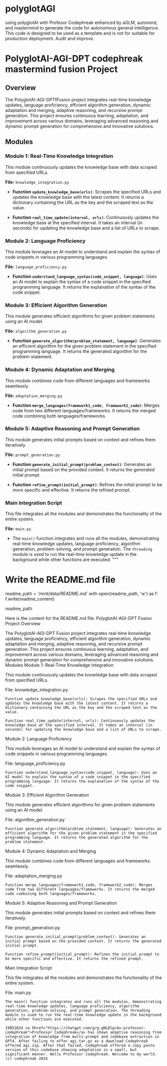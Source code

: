 # polyglotAGI
using polyglotAI with Profesor Codephreak enhanced by aGLM, automind, and mastermind to generate the code for autonomous general intelligence. This code is designed to be used as a template and is not for suitable for production deployment. Audit and improve.

# PolyglotAI-AGI-DPT codephreak mastermind fusion Project

## Overview
The PolyglotAI-AGI-DPTfFusion project integrates real-time knowledge updates, language proficiency, efficient algorithm generation, dynamic adaptation and merging, adaptive reasoning, and recursive prompt generation. This project ensures continuous learning, adaptation, and improvement across various domains, leveraging advanced reasoning and dynamic prompt generation for comprehensive and innovative solutions.

## Modules

### Module 1: Real-Time Knowledge Integration
This module continuously updates the knowledge base with data scraped from specified URLs.

**File:** `knowledge_integration.py`

- **Function `update_knowledge_base(urls)`**: Scrapes the specified URLs and updates the knowledge base with the latest content. It returns a dictionary containing the URL as the key and the scraped text as the value.

- **Function `real_time_update(interval, urls)`**: Continuously updates the knowledge base at the specified interval. It takes an interval (in seconds) for updating the knowledge base and a list of URLs to scrape.

### Module 2: Language Proficiency
This module leverages an AI model to understand and explain the syntax of code snippets in various programming languages.

**File:** `language_proficiency.py`

- **Function `understand_language_syntax(code_snippet, language)`**: Uses an AI model to explain the syntax of a code snippet in the specified programming language. It returns the explanation of the syntax of the code snippet.

### Module 3: Efficient Algorithm Generation
This module generates efficient algorithms for given problem statements using an AI model.

**File:** `algorithm_generation.py`

- **Function `generate_algorithm(problem_statement, language)`**: Generates an efficient algorithm for the given problem statement in the specified programming language. It returns the generated algorithm for the problem statement.

### Module 4: Dynamic Adaptation and Merging
This module combines code from different languages and frameworks seamlessly.

**File:** `adaptation_merging.py`

- **Function `merge_languages(framework1_code, framework2_code)`**: Merges code from two different languages/frameworks. It returns the merged code combining both languages/frameworks.

### Module 5: Adaptive Reasoning and Prompt Generation
This module generates initial prompts based on context and refines them iteratively.

**File:** `prompt_generation.py`

- **Function `generate_initial_prompt(problem_context)`**: Generates an initial prompt based on the provided context. It returns the generated initial prompt.

- **Function `refine_prompt(initial_prompt)`**: Refines the initial prompt to be more specific and effective. It returns the refined prompt.

### Main Integration Script
This file integrates all the modules and demonstrates the functionality of the entire system.

**File:** `main.py`

- The `main()` function integrates and runs all the modules, demonstrating real-time knowledge updates, language proficiency, algorithm generation, problem-solving, and prompt generation. The `threading` module is used to run the real-time knowledge update in the background while other functions are executed.
"""

# Write the README.md file
readme_path = '/mnt/data/README.md'
with open(readme_path, 'w') as f:
    f.write(readme_content)

readme_path

Here is the content for the README.md file:
PolyglotAI-AGI-DPT Fusion Project
Overview

The PolyglotAI-AGI-DPT Fusion project integrates real-time knowledge updates, language proficiency, efficient algorithm generation, dynamic adaptation and merging, adaptive reasoning, and recursive prompt generation. This project ensures continuous learning, adaptation, and improvement across various domains, leveraging advanced reasoning and dynamic prompt generation for comprehensive and innovative solutions.
Modules
Module 1: Real-Time Knowledge Integration

This module continuously updates the knowledge base with data scraped from specified URLs.

File: knowledge_integration.py

    Function update_knowledge_base(urls): Scrapes the specified URLs and updates the knowledge base with the latest content. It returns a dictionary containing the URL as the key and the scraped text as the value.

    Function real_time_update(interval, urls): Continuously updates the knowledge base at the specified interval. It takes an interval (in seconds) for updating the knowledge base and a list of URLs to scrape.

Module 2: Language Proficiency

This module leverages an AI model to understand and explain the syntax of code snippets in various programming languages.

File: language_proficiency.py

    Function understand_language_syntax(code_snippet, language): Uses an AI model to explain the syntax of a code snippet in the specified programming language. It returns the explanation of the syntax of the code snippet.

Module 3: Efficient Algorithm Generation

This module generates efficient algorithms for given problem statements using an AI model.

File: algorithm_generation.py

    Function generate_algorithm(problem_statement, language): Generates an efficient algorithm for the given problem statement in the specified programming language. It returns the generated algorithm for the problem statement.

Module 4: Dynamic Adaptation and Merging

This module combines code from different languages and frameworks seamlessly.

File: adaptation_merging.py

    Function merge_languages(framework1_code, framework2_code): Merges code from two different languages/frameworks. It returns the merged code combining both languages/frameworks.

Module 5: Adaptive Reasoning and Prompt Generation

This module generates initial prompts based on context and refines them iteratively.

File: prompt_generation.py

    Function generate_initial_prompt(problem_context): Generates an initial prompt based on the provided context. It returns the generated initial prompt.

    Function refine_prompt(initial_prompt): Refines the initial prompt to be more specific and effective. It returns the refined prompt.

Main Integration Script

This file integrates all the modules and demonstrates the functionality of the entire system.

File: main.py

    The main() function integrates and runs all the modules, demonstrating real-time knowledge updates, language proficiency, algorithm generation, problem-solving, and prompt generation. The threading module is used to run the real-time knowledge update in the background while other functions are executed.

    19052024 <a hhref="https://chatgpt.com/g/g-gNLDlpcAv-professor-codephreak">Professor Codephreak</a> has shown adaptive reasoning from integration of knowledge from multi-prompt and codebase extraction in GPT4. After failing to offer agi.tar.gz as a download Codephreak offered agi.zip. After that failed, Codephreak offered a copy paste version of this codebase showing adaptation in a small, but significant manner. Hello Professor Codephreak. Welcome to my world. (c) codephreak 2024
